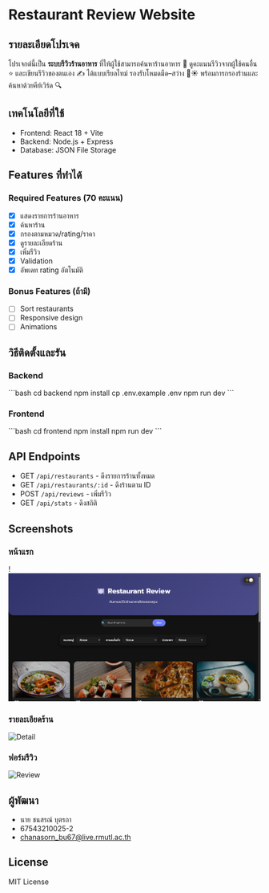 # Restaurant Review Website

## รายละเอียดโปรเจค
โปรเจกต์นี้เป็น **ระบบรีวิวร้านอาหาร** ที่ให้ผู้ใช้สามารถค้นหาร้านอาหาร 🏪
ดูคะแนนรีวิวจากผู้ใช้คนอื่น ⭐ และเขียนรีวิวของตนเอง ✍️ ได้แบบเรียลไทม์
รองรับโหมดมืด–สว่าง 🌙☀️ พร้อมการกรองร้านและค้นหาด้วยคีย์เวิร์ด 🔍


## เทคโนโลยีที่ใช้
- Frontend: React 18 + Vite
- Backend: Node.js + Express
- Database: JSON File Storage

## Features ที่ทำได้
### Required Features (70 คะแนน)
- [x] แสดงรายการร้านอาหาร
- [x] ค้นหาร้าน
- [x] กรองตามหมวด/rating/ราคา
- [x] ดูรายละเอียดร้าน
- [x] เพิ่มรีวิว
- [x] Validation
- [x] อัพเดท rating อัตโนมัติ

### Bonus Features (ถ้ามี)
- [ ] Sort restaurants
- [ ] Responsive design
- [ ] Animations

## วิธีติดตั้งและรัน

### Backend
\`\`\`bash
cd backend
npm install
cp .env.example .env
npm run dev
\`\`\`

### Frontend
\`\`\`bash
cd frontend
npm install
npm run dev
\`\`\`

## API Endpoints
- GET `/api/restaurants` - ดึงรายการร้านทั้งหมด
- GET `/api/restaurants/:id` - ดึงร้านตาม ID
- POST `/api/reviews` - เพิ่มรีวิว
- GET `/api/stats` - ดึงสถิติ

## Screenshots
### หน้าแรก
!<img src="screenshots/Home_Dark.png" alt="Home" width="600"/>

### รายละเอียดร้าน
![Detail](screenshots/detail.png)

### ฟอร์มรีวิว
![Review](screenshots/review-form.png)

## ผู้พัฒนา
- นาย ชนสรณ์ บุตรถา
- 67543210025-2
- chanasorn_bu67@live.rmutl.ac.th

## License
MIT License